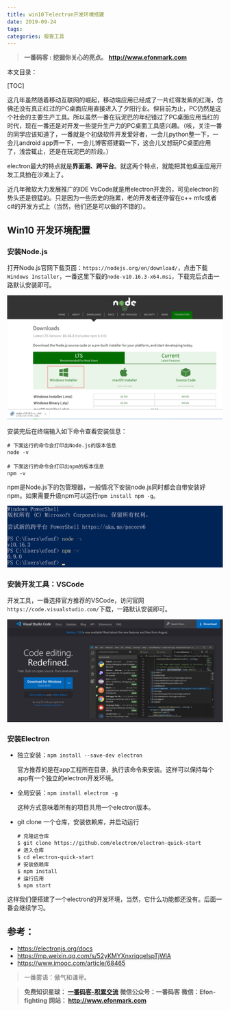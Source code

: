 ```yaml
---
title: win10下electron开发环境搭建
date: 2019-09-24
tags: 
categories: 极客工具
---
```


> **一番码客 : 挖掘你关心的亮点。**
> **http://www.efonmark.com**

本文目录：

[TOC]

这几年虽然随着移动互联网的崛起，移动端应用已经成了一片红得发紫的红海，仿佛还没有真正红过的PC桌面应用直接进入了夕阳行业。但目前为止，PC仍然是这个社会的主要生产工具。所以虽然一番在玩泥巴的年纪错过了PC桌面应用当红的时代，现在一番还是对开发一些提升生产力的PC桌面工具感兴趣。（咳，关注一番的同学应该知道了，一番就是个初级软件开发爱好者，一会儿python整一下，一会儿android app弄一下，一会儿博客搭建戳一下，这会儿又想玩PC桌面应用了，浅尝辄止，还是在玩泥巴的阶段。）

<!-- more -->

electron最大的特点就是**界面潮、跨平台**。就这两个特点，就能把其他桌面应用开发工具拍在沙滩上了。

近几年微软大力发展推广的IDE VsCode就是用electron开发的，可见electron的势头还是很猛的。只是因为一些历史的拖累，老的开发者还停留在c++ mfc或者c#的开发方式上（当然，他们还是可以做的不错的）。

## Win10 开发环境配置

### 安装Node.js

打开Node.js官网下载页面：`https://nodejs.org/en/download/`，点击下载`Windows Installer`，一番这里下载的`node-v10.16.3-x64.msi`，下载完后点击一路默认安装即可。

![1569338919221](2019-09-24-win10下electron开发环境搭建\electron.png)

安装完后在终端输入如下命令查看安装信息：

```
# 下面这行的命令会打印出Node.js的版本信息
node -v

# 下面这行的命令会打印出npm的版本信息
npm -v
```

npm是Node.js下的包管理器，一般情况下安装node.js同时都会自带安装好npm。如果需要升级npm可以运行`npm install npm -g`。

![1569339972048](2019-09-24-win10下electron开发环境搭建\electron1.png)



### 安装开发工具：VSCode

开发工具，一番选择官方推荐的VSCode，访问官网`https://code.visualstudio.com/`下载，一路默认安装即可。

![1569340126922](2019-09-24-win10下electron开发环境搭建\electron2.png)



### 安装Electron

* 独立安装：`npm install --save-dev electron`

  官方推荐的是在app工程所在目录，执行该命令来安装。这样可以保持每个app有一个独立的electron开发环境。

* 全局安装：`npm install electron -g`

  这种方式意味着所有的项目共用一个electron版本。

* git clone 一个仓库，安装依赖库，并启动运行

  ```
  # 克隆这仓库
  $ git clone https://github.com/electron/electron-quick-start
  # 进入仓库
  $ cd electron-quick-start
  # 安装依赖库
  $ npm install
  # 运行应用
  $ npm start
  ```

这样我们便搭建了一个electron的开发环境，当然，它什么功能都还没有。后面一番会继续学习。



## 参考：

* https://electronjs.org/docs
* https://mp.weixin.qq.com/s/52yKMYXnxriqqelspTjWlA
* https://www.imooc.com/article/68465



> 一番雾语：傲气和谦卑。



> **免费知识星球： [一番码客-积累交流]([wwww](https://t.zsxq.com/NRVBURr))**
> **微信公众号：一番码客**
> **微信：Efon-fighting**
> **网站： http://www.efonmark.com**